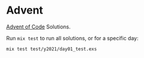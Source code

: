 # Advent

[Advent of Code](http://adventofcode.com) Solutions.

Run `mix test` to run all solutions, or for a specific day:

```
mix test test/y2021/day01_test.exs
```
